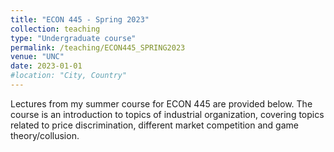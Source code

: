 ```yaml
---
title: "ECON 445 - Spring 2023"
collection: teaching
type: "Undergraduate course"
permalink: /teaching/ECON445_SPRING2023
venue: "UNC"
date: 2023-01-01
#location: "City, Country"
---
```


Lectures from my summer course for ECON 445 are provided below. The course is an introduction to topics of industrial organization, covering topics related to price discrimination, different market competition and game theory/collusion.

<!---
Heading 1
======

Heading 2
======

Heading 3
======

--->
